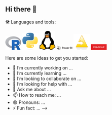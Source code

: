 ## Hi there 👋

🛠️ Languages and tools:

<img src="https://github.com/FernandoMoroC/FernandoMoroC/blob/main/Rlogo.png" alt="Rlogo" width="50"/>
<img src="https://github.com/FernandoMoroC/FernandoMoroC/blob/main/Python-logo.png" alt="Python" width="50"/>
<img src="https://github.com/FernandoMoroC/FernandoMoroC/blob/main/Linux_mascot_tux.png" alt="Linux" width="50"/>
<img src="https://github.com/FernandoMoroC/FernandoMoroC/blob/main/Power-BI-logo-300x79%20(1).png" alt="Powerbi" width="50"/>
<img src="https://github.com/FernandoMoroC/FernandoMoroC/blob/main/Knime-logo.png" alt="Knime" width="50"/>
<img src="https://github.com/FernandoMoroC/FernandoMoroC/blob/main/Oracle_redlogo.jpg" alt="Oracle" width="50"/>




 
Here are some ideas to get you started:

- 🔭 I’m currently working on ...
- 🌱 I’m currently learning ...
- 👯 I’m looking to collaborate on ...
- 🤔 I’m looking for help with ...
- 💬 Ask me about ...
- 📫 How to reach me: ...
- 😄 Pronouns: ...
- ⚡ Fun fact: ...
-->
